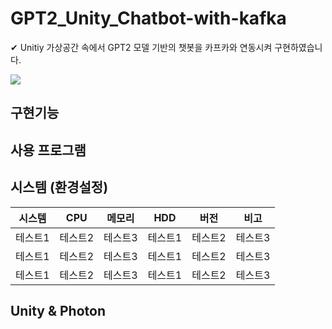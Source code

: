 # GPT2_Unity_Chatbot-with-kafka
✔ Unitiy 가상공간 속에서 GPT2 모델 기반의 챗봇을 카프카와 연동시켜 구현하였습니다.   
   
   <a href="/README.md#unity--photon"><img src="https://img.shields.io/badge/Unity&Photon-000000?style=flat-square&logo=Unity&logoColor=a4c5f3"/></a>


## 구현기능

## 사용 프로그램

## 시스템 (환경설정)
|시스템|CPU|메모리|HDD|버전|비고|
|------|---|---|------|---|---|
|테스트1|테스트2|테스트3|테스트1|테스트2|테스트3|
|테스트1|테스트2|테스트3|테스트1|테스트2|테스트3|
|테스트1|테스트2|테스트3|테스트1|테스트2|테스트3|
## Unity & Photon
